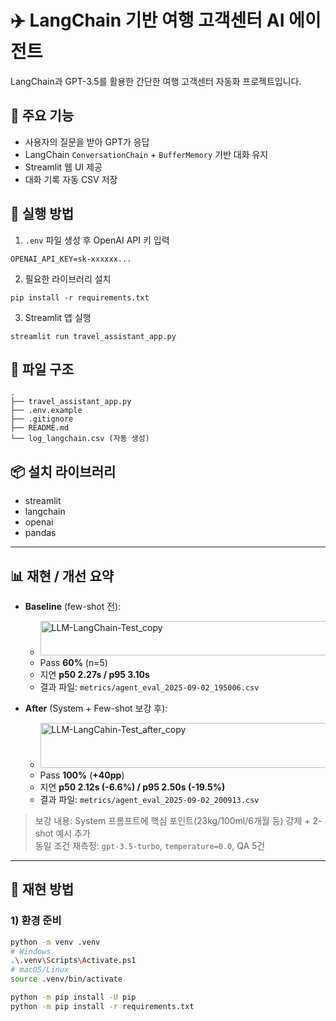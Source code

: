 # ✈️ LangChain 기반 여행 고객센터 AI 에이전트

LangChain과 GPT-3.5를 활용한 간단한 여행 고객센터 자동화 프로젝트입니다.

## 📌 주요 기능

- 사용자의 질문을 받아 GPT가 응답
- LangChain `ConversationChain` + `BufferMemory` 기반 대화 유지
- Streamlit 웹 UI 제공
- 대화 기록 자동 CSV 저장

## 🚀 실행 방법

1. `.env` 파일 생성 후 OpenAI API 키 입력

```
OPENAI_API_KEY=sk-xxxxxx...
```

2. 필요한 라이브러리 설치

```
pip install -r requirements.txt
```

3. Streamlit 앱 실행

```
streamlit run travel_assistant_app.py
```

## 📁 파일 구조

```
.
├── travel_assistant_app.py
├── .env.example
├── .gitignore
├── README.md
└── log_langchain.csv (자동 생성)
```

## 📦 설치 라이브러리

- streamlit
- langchain
- openai
- pandas


---

## 📊 재현 / 개선 요약

- **Baseline** (few-shot 전):
  - <img width="507" height="55" alt="LLM-LangChain-Test_copy" src="https://github.com/user-attachments/assets/d9f0ce1c-2ce9-4294-a139-06a094b5fb9c" />
  - Pass **60%** (n=5)
  - 지연 **p50 2.27s / p95 3.10s**
  - 결과 파일: `metrics/agent_eval_2025-09-02_195006.csv`

- **After** (System + Few-shot 보강 후):
  - <img width="480" height="72" alt="LLM-LangCahin-Test_after_copy" src="https://github.com/user-attachments/assets/47ceca3e-3a40-45e8-8eba-520574212e74" />
  - Pass **100%** (**+40pp**)
  - 지연 **p50 2.12s (-6.6%) / p95 2.50s (-19.5%)**
  - 결과 파일: `metrics/agent_eval_2025-09-02_200913.csv`

> 보강 내용: System 프롬프트에 핵심 포인트(23kg/100ml/6개월 등) 강제 + 2-shot 예시 추가  
> 동일 조건 재측정: `gpt-3.5-turbo`, `temperature=0.0`, QA 5건

---

## 🔁 재현 방법

### 1) 환경 준비
```bash
python -m venv .venv
# Windows
.\.venv\Scripts\Activate.ps1
# macOS/Linux
source .venv/bin/activate

python -m pip install -U pip
python -m pip install -r requirements.txt
